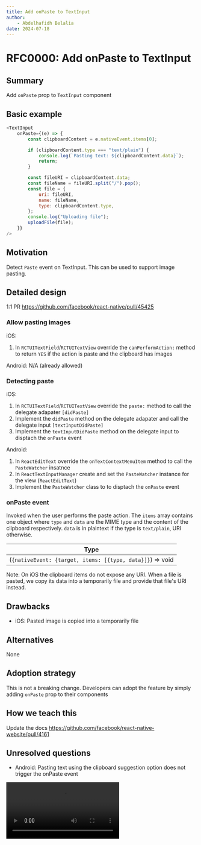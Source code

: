 ```yaml
---
title: Add onPaste to TextInput
author:
    - Abdelhafidh Belalia
date: 2024-07-18
---
```


# RFC0000: Add onPaste to TextInput

## Summary

Add `onPaste` prop to `TextInput` component

## Basic example

```js
<TextInput
	onPaste={(e) => {
		const clipboardContent = e.nativeEvent.items[0];

		if (clipboardContent.type === "text/plain") {
			console.log(`Pasting text: ${clipboardContent.data}`);
			return;
		}

		const fileURI = clipboardContent.data;
		const fileName = fileURI.split("/").pop();
		const file = {
			uri: fileURI,
			name: fileName,
			type: clipboardContent.type,
		};
		console.log("Uploading file");
		uploadFile(file);
	}}
/>
```

## Motivation

Detect `Paste` event on TextInput. This can be used to support image pasting.

## Detailed design

1:1 PR https://github.com/facebook/react-native/pull/45425

### Allow pasting images

iOS:

1. In `RCTUITextField`/`RCTUITextView` override the `canPerformAction:` method to return `YES` if the action is paste and the clipboard has images

Android: N/A (already allowed)

### Detecting paste

iOS:

1. In `RCTUITextField`/`RCTUITextView` override the `paste:` method to call the delegate adapater `[didPaste]`
2. Implement the `didPaste` method on the delegate adapater and call the delegate input `[textInputDidPaste]`
3. Implement the `textInputDidPaste` method on the delegate input to disptach the `onPaste` event

Android:

1. In `ReactEditText` override the `onTextContextMenuItem` method to call the `PasteWatcher` insatnce
2. In `ReactTextInputManager` create and set the `PasteWatcher` instance for the view (`ReactEditText`)
3. Implement the `PasteWatcher` class to to disptach the `onPaste` event

### onPaste event

Invoked when the user performs the paste action. The `items` array contains one object where `type` and `data` are the MIME type and the content of the clipboard respectively. `data` is in plaintext if the type is `text/plain`, URI otherwise.

| Type                                                      |
| --------------------------------------------------------- |
| (`{nativeEvent: {target, items: [{type, data}]}`) => void |

Note: On iOS the clipboard items do not expose any URI. When a file is pasted, we copy its data into a temporarily file and provide that file's URI instead.

## Drawbacks

-   iOS: Pasted image is copied into a temporarily file

## Alternatives

None

## Adoption strategy

This is not a breaking change. Developers can adopt the feature by simply adding `onPaste` prop to their components

## How we teach this

Update the docs https://github.com/facebook/react-native-website/pull/4161

## Unresolved questions

-   Android: Pasting text using the clipboard suggestion option does not trigger the onPaste event

<video src="https://github.com/user-attachments/assets/01911237-3956-4fbe-a37d-152f83331cf5" />
